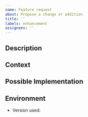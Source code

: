 ```yaml
---
name: Feature request
about: Propose a change or addition
title: ''
labels: enhancement
assignees: ''
---
```


## Description

<!-- Is your feature request related to a problem? Please give description of what the problem is. -->

<!-- Provide a description of the change or addition you'd like. -->

<!-- How can this change benefit you and others? -->

## Context

<!-- [Optional] Add any other context or screenshots about the feature request here. -->

## Possible Implementation

<!-- [Optional] Suggest an idea for implementing addition or change -->

## Environment

<!-- Include as many relevant details about the environment you experienced the bug in -->

- Version used:
